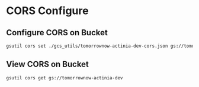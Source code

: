# CORS Configure 

## Configure CORS on Bucket

```bash
gsutil cors set ./gcs_utils/tomorrownow-actinia-dev-cors.json gs://tomorrownow-actinia-dev
```

## View CORS on Bucket

```bash
gsutil cors get gs://tomorrownow-actinia-dev
```

